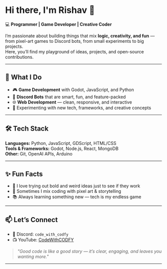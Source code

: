 # Hi there, I'm Rishav 👋  

💻 **Programmer | Game Developer | Creative Coder**  

I’m passionate about building things that mix **logic, creativity, and fun** — from pixel-art games to Discord bots, from small experiments to big projects.  
Here, you’ll find my playground of ideas, projects, and open-source contributions.  

---

## 🚀 What I Do  
- 🎮 **Game Development** with Godot, JavaScript, and Python  
- 🤖 **Discord Bots** that are smart, fun, and feature-packed  
- 🌐 **Web Development** — clean, responsive, and interactive  
- 🧪 Experimenting with new tech, frameworks, and creative concepts  

---

## 🛠 Tech Stack  
**Languages:** Python, JavaScript, GDScript, HTML/CSS  
**Tools & Frameworks:** Godot, Node.js, React, MongoDB  
**Other:** Git, OpenAI APIs, Arduino  

---

## ✨ Fun Facts  
- 🚀 I love trying out bold and weird ideas just to see if they work  
- 🎨 Sometimes I mix coding with pixel art & storytelling  
- 📚 Always learning something new — tech is my endless game  

---

## 📫 Let’s Connect  
- 💬 Discord: `code_with_codfy`  
- 📺 YouTube: [CodeWithCODFY](https://youtube.com/@CodeWithCODFY)  

> _"Good code is like a good story — it’s clear, engaging, and leaves you wanting more."_  

---
